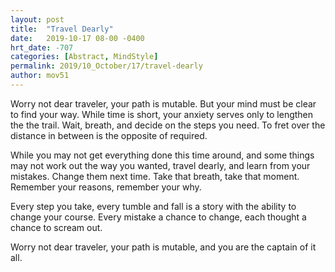 ```yaml
---
layout: post
title:  "Travel Dearly"
date:   2019-10-17 08-00 -0400
hrt_date: -707
categories: [Abstract, MindStyle]
permalink: 2019/10_October/17/travel-dearly
author: mov51
---
```



Worry not dear traveler, your path is mutable. But your mind must be clear to find your way.
While time is short, your anxiety serves only to lengthen the the trail. Wait, breath, and decide on the steps you need. To fret over the distance in between is the opposite of required.

While you may not get everything done this time around, and some things may not work out the way you wanted, travel dearly, and learn from your mistakes. Change them next time. Take that breath, take that moment. Remember your reasons, remember your why.

Every step you take, every tumble and fall is a story with the ability to change your course. Every mistake a chance to change, each thought a chance to scream out.

Worry not dear traveler, your path is mutable, and you are the captain of it all.
